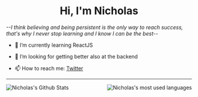 <h1 align="center">Hi, I'm Nicholas </h1>

<em>--I think believing and being persistent is the only way to reach success, that's why I never stop learning and I know I can be the best--</em>

- 🌱 I’m currently learning ReactJS

- 🤔 I’m looking for getting better also at the backend

- 📫 How to reach me: <a href="https://twitter.com/NicholasCosta04">Twitter</a>

---

<img align="left" alt="Nicholas's Github Stats" src="https://github-readme-stats.vercel.app/api?username=nicholascostadev&show_icons=true&hide_border=true" />
<img align="right" alt="Nicholas's most used languages" src="https://github-readme-stats.vercel.app/api/top-langs/?username=nicholascostadev&layout=compact">
